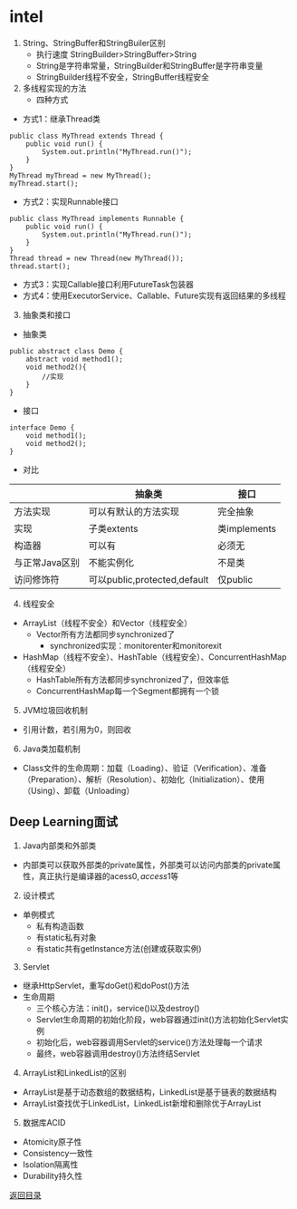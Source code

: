 # intel
1. String、StringBuffer和StringBuiler区别
    * 执行速度 StringBuilder>StringBuffer>String
    * String是字符串常量，StringBuilder和StringBuffer是字符串变量
    * StringBuilder线程不安全，StringBuffer线程安全
2.  多线程实现的方法
    * 四种方式
* 方式1：继承Thread类
```
public class MyThread extends Thread {  
    public void run() {  
        System.out.println("MyThread.run()");  
    }  
}  
MyThread myThread = new MyThread();  
myThread.start();
```
* 方式2：实现Runnable接口
```
public class MyThread implements Runnable {  
    public void run() {  
        System.out.println("MyThread.run()");  
    }  
}
Thread thread = new Thread(new MyThread());  
thread.start();
```
* 方式3：实现Callable接口利用FutureTask包装器
* 方式4：使用ExecutorService、Callable、Future实现有返回结果的多线程
3. 抽象类和接口
* 抽象类
```
public abstract class Demo {  
    abstract void method1();   
    void method2(){  
        //实现  
    }  
} 
```
* 接口
```
interface Demo {  
    void method1();  
    void method2();  
} 
```
* 对比

||抽象类|接口|
|-|-|-|
|方法实现|可以有默认的方法实现|完全抽象|
|实现|子类extents|类implements|
|构造器|可以有|必须无|
|与正常Java区别|不能实例化|不是类|
|访问修饰符|可以public,protected,default|仅public|
4. 线程安全
* ArrayList（线程不安全）和Vector（线程安全）
    * Vector所有方法都同步synchronized了
        * synchronized实现：monitorenter和monitorexit
* HashMap（线程不安全）、HashTable（线程安全）、ConcurrentHashMap（线程安全）
    * HashTable所有方法都同步synchronized了，但效率低
    * ConcurrentHashMap每一个Segment都拥有一个锁
5. JVM垃圾回收机制
* 引用计数，若引用为0，则回收
6. Java类加载机制
* Class文件的生命周期：加载（Loading）、验证（Verification）、准备（Preparation）、解析（Resolution）、初始化（Initialization）、使用（Using）、卸载（Unloading）

## Deep Learning面试
1. Java内部类和外部类
* 内部类可以获取外部类的private属性，外部类可以访问内部类的private属性，真正执行是编译器的acess$0, access$1等
2. 设计模式
* 单例模式
    * 私有构造函数
    * 有static私有对象
    * 有static共有getInstance方法(创建或获取实例)
3. Servlet
* 继承HttpServlet，重写doGet()和doPost()方法
* 生命周期
    * 三个核心方法：init()，service()以及destroy()
    * Servlet生命周期的初始化阶段，web容器通过init()方法初始化Servlet实例
    * 初始化后，web容器调用Servlet的service()方法处理每一个请求
    * 最终，web容器调用destroy()方法终结Servlet
4. ArrayList和LinkedList的区别
* ArrayList是基于动态数组的数据结构，LinkedList是基于链表的数据结构
* ArrayList查找优于LinkedList，LinkedList新增和删除优于ArrayList
5. 数据库ACID
* Atomicity原子性
* Consistency一致性
* Isolation隔离性
* Durability持久性

[返回目录](../CONTENTS.md)
